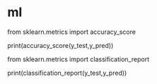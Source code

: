 # ml 

from sklearn.metrics import accuracy_score

print(accuracy_score(y_test,y_pred))

from sklearn.metrics import classification_report

print(classification_report(y_test,y_pred))
